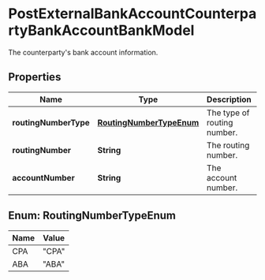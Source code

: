 

# PostExternalBankAccountCounterpartyBankAccountBankModel

The counterparty's bank account information.

## Properties

| Name | Type | Description | Notes |
|------------ | ------------- | ------------- | -------------|
|**routingNumberType** | [**RoutingNumberTypeEnum**](#RoutingNumberTypeEnum) | The type of routing number. |  |
|**routingNumber** | **String** | The routing number. |  |
|**accountNumber** | **String** | The account number. |  |



## Enum: RoutingNumberTypeEnum

| Name | Value |
|---- | -----|
| CPA | &quot;CPA&quot; |
| ABA | &quot;ABA&quot; |



